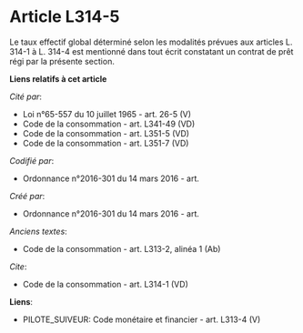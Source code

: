 # Article L314-5

Le taux effectif global déterminé selon les modalités prévues aux articles L. 314-1 à L. 314-4 est mentionné dans tout écrit
constatant un contrat de prêt régi par la présente section.

**Liens relatifs à cet article**

_Cité par_:

  - Loi n°65-557 du 10 juillet 1965 - art. 26-5 (V)
  - Code de la consommation - art. L341-49 (VD)
  - Code de la consommation - art. L351-5 (VD)
  - Code de la consommation - art. L351-7 (VD)

_Codifié par_:

  - Ordonnance n°2016-301 du 14 mars 2016 - art.

_Créé par_:

  - Ordonnance n°2016-301 du 14 mars 2016 - art.

_Anciens textes_:

  - Code de la consommation - art. L313-2, alinéa 1 (Ab)

_Cite_:

  - Code de la consommation - art. L314-1 (VD)

**Liens**:

  - PILOTE_SUIVEUR: Code monétaire et financier - art. L313-4 (V)
